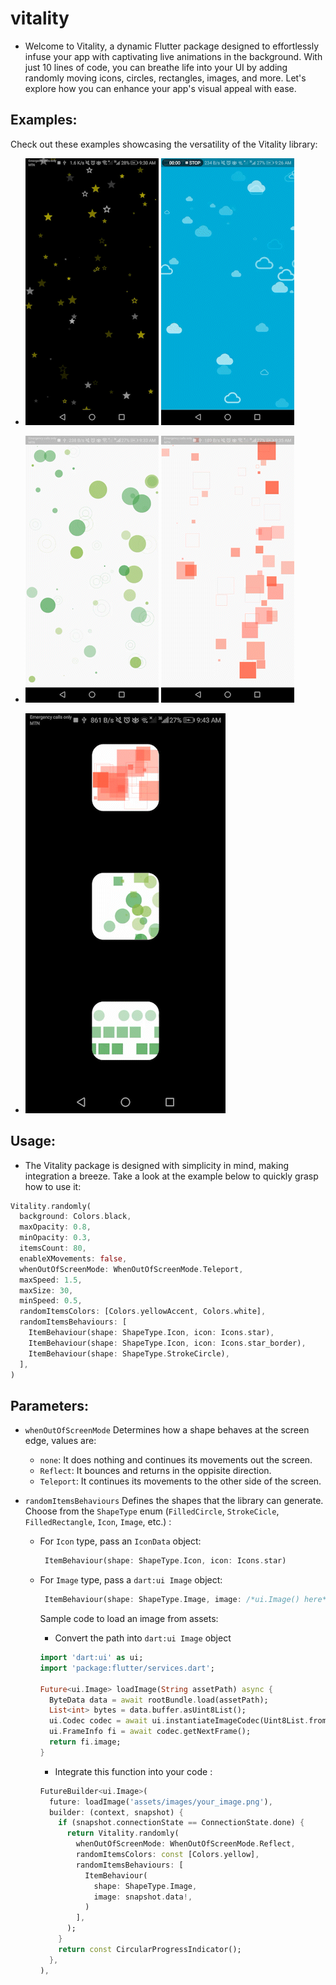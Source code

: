 # vitality

- Welcome to Vitality, a dynamic Flutter package designed to effortlessly infuse your app with captivating live animations in the background. With just 10 lines of code, you can breathe life into your UI by adding randomly moving icons, circles, rectangles, images, and more. Let's explore how you can enhance your app's visual appeal with ease.

## Examples:

Check out these examples showcasing the versatility of the Vitality library:

- ![example 1](https://github.com/AbdulrhmanSayedAli/vitalityGifs/blob/main/example_1.gif) ![example 2](https://github.com/AbdulrhmanSayedAli/vitalityGifs/blob/main/example_2.gif)

- ![example 3](https://github.com/AbdulrhmanSayedAli/vitalityGifs/blob/main/example_3.gif) ![example 4](https://github.com/AbdulrhmanSayedAli/vitalityGifs/blob/main/example_4.gif)

- ![example 5](https://github.com/AbdulrhmanSayedAli/vitalityGifs/blob/main/example_5.gif)

## Usage:

- The Vitality package is designed with simplicity in mind, making integration a breeze. Take a look at the example below to quickly grasp how to use it:

```dart
Vitality.randomly(
  background: Colors.black,
  maxOpacity: 0.8,
  minOpacity: 0.3,
  itemsCount: 80,
  enableXMovements: false,
  whenOutOfScreenMode: WhenOutOfScreenMode.Teleport,
  maxSpeed: 1.5,
  maxSize: 30,
  minSpeed: 0.5,
  randomItemsColors: [Colors.yellowAccent, Colors.white],
  randomItemsBehaviours: [
    ItemBehaviour(shape: ShapeType.Icon, icon: Icons.star),
    ItemBehaviour(shape: ShapeType.Icon, icon: Icons.star_border),
    ItemBehaviour(shape: ShapeType.StrokeCircle),
  ],
)
```

## Parameters:

- `whenOutOfScreenMode` Determines how a shape behaves at the screen edge, values are:

  - `none`: It does nothing and continues its movements out the screen.
  - `Reflect`: It bounces and returns in the oppisite direction.
  - `Teleport`: It continues its movements to the other side of the screen.

- `randomItemsBehaviours` Defines the shapes that the library can generate. Choose from the `ShapeType` enum (`FilledCircle`, `StrokeCicle`, `FilledRectangle`, `Icon`, `Image`, etc.) :

  - For `Icon` type, pass an `IconData` object:

    ```dart
     ItemBehaviour(shape: ShapeType.Icon, icon: Icons.star)
    ```

  - For `Image` type, pass a `dart:ui Image` object:

    ```dart
     ItemBehaviour(shape: ShapeType.Image, image: /*ui.Image() here*/)
    ```

    Sample code to load an image from assets:

    - Convert the path into `dart:ui Image` object

    ```dart
    import 'dart:ui' as ui;
    import 'package:flutter/services.dart';

    Future<ui.Image> loadImage(String assetPath) async {
      ByteData data = await rootBundle.load(assetPath);
      List<int> bytes = data.buffer.asUint8List();
      ui.Codec codec = await ui.instantiateImageCodec(Uint8List.fromList(bytes));
      ui.FrameInfo fi = await codec.getNextFrame();
      return fi.image;
    }
    ```

    - Integrate this function into your code :

    ```dart
    FutureBuilder<ui.Image>(
      future: loadImage('assets/images/your_image.png'),
      builder: (context, snapshot) {
        if (snapshot.connectionState == ConnectionState.done) {
          return Vitality.randomly(
            whenOutOfScreenMode: WhenOutOfScreenMode.Reflect,
            randomItemsColors: const [Colors.yellow],
            randomItemsBehaviours: [
              ItemBehaviour(
                shape: ShapeType.Image,
                image: snapshot.data!,
              )
            ],
          );
        }
        return const CircularProgressIndicator();
      },
    ),
    ```
